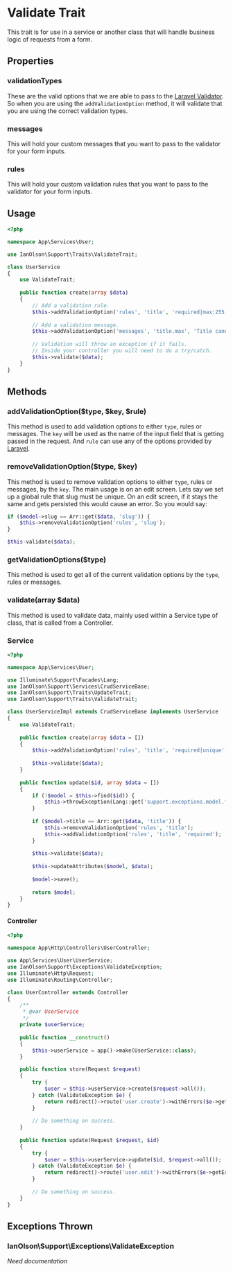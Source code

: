 # Validate Trait

This trait is for use in a service or another class that will handle business logic of requests from a form.

## Properties

### validationTypes

These are the valid options that we are able to pass to the [Laravel Validator](https://laravel.com/docs/5.2/validation). So when you are using the `addValidationOption` method, it will validate that you are using the correct validation types.

### messages

This will hold your custom messages that you want to pass to the validator for your form inputs.

### rules

This will hold your custom validation rules that you want to pass to the validator for your form inputs.

## Usage

```php
<?php

namespace App\Services\User;

use IanOlson\Support\Traits\ValidateTrait;

class UserService 
{
	use ValidateTrait;
	
	public function create(array $data)
	{
		// Add a validation rule.
		$this->addValidationOption('rules', 'title', 'required|max:255');
		
		// Add a validation message.
		$this->addValidationOption('messages', 'title.max', 'Title cannot be longer than 255 characters');
		
		// Validation will throw an exception if it fails.
		// Inside your controller you will need to do a try/catch.
		$this->validate($data);
	}
}
```

## Methods

### addValidationOption($type, $key, $rule)

This method is used to add validation options to either `type`, rules or messages. The `key` will be used as the name of the input field that is getting passed in the request. And `rule` can use any of the options provided by [Laravel](https://laravel.com/docs/5.2/validation#available-validation-rules). 

### removeValidationOption($type, $key)

This method is used to remove validation options to either `type`, rules or messages, by the `key`. The main usage is on an edit screen. Lets say we set up a global rule that slug must be unique. On an edit screen, if it stays the same and gets persisted this would cause an error. So you would say:

```php
if ($model->slug == Arr::get($data, 'slug')) {
	$this->removeValidationOption('rules', 'slug');
}

$this-validate($data);
```

### getValidationOptions($type)

This method is used to get all of the current validation options by the `type`, rules or messages.

### validate(array $data)

This method is used to validate data, mainly used within a Service type of class, that is called from a Controller.

### Service
```php
<?php

namespace App\Services\User;

use Illuminate\Support\Facades\Lang;
use IanOlson\Support\Services\CrudServiceBase;
use IanOlson\Support\Traits\UpdateTrait;
use IanOlson\Support\Traits\ValidateTrait;

class UserServiceImpl extends CrudServiceBase implements UserService
{
	use ValidateTrait;
	
	public function create(array $data = [])
	{
		$this->addValidationOption('rules', 'title', 'required|unique');
		
		$this->validate($data);
	}
	
	public function update($id, array $data = [])
	{
		if (!$model = $this->find($id)) {
			$this->throwException(Lang::get('support.exceptions.model.find'));
		}
		
		if ($model->title == Arr::get($data, 'title')) {
			$this->removeValidationOption('rules', 'title');
			$this->addValidationOption('rules', 'title', 'required');
		}
		
		$this->validate($data);
		
		$this->updateAttributes($model, $data);
		
		$model->save();
		
		return $model;
	}
}
```

#### Controller 
```php
<?php

namespace App\Http\Controllers\UserController;

use App\Services\User\UserService;
use IanOlson\Support\Exceptions\ValidateException;
use Illuminate\Http\Request;
use Illuminate\Routing\Controller;

class UserController extends Controller
{
	/**
	 * @var UserService
	 */
	private $userService;
	
	public function __construct()
	{
		$this->userService = app()->make(UserService::class);
	}

	public function store(Request $request)
	{
		try {
			$user = $this->userService->create($request->all());
		} catch (ValidateException $e) {
			return redirect()->route('user.create')->withErrors($e->getErrors())->withInput();
		}
		
		// Do something on success.
	}
	
	public function update(Request $request, $id)
	{
		try {
			$user = $this->userService->update($id, $request->all());
		} catch (ValidateException $e) {
			return redirect()->route('user.edit')->withErrors($e->getErrors())->withInput();
		}
		
		// Do something on success.
	}
}
```

## Exceptions Thrown

### IanOlson\Support\Exceptions\ValidateException

_Need documentation_